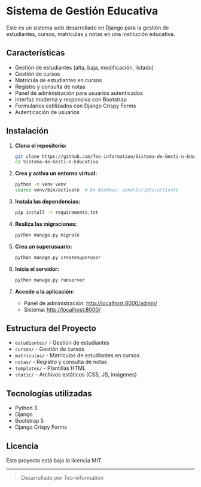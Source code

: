 # Sistema de Gestión Educativa

Este es un sistema web desarrollado en Django para la gestión de estudiantes, cursos, matrículas y notas en una institución educativa.

## Características

- Gestión de estudiantes (alta, baja, modificación, listado)
- Gestión de cursos
- Matrícula de estudiantes en cursos
- Registro y consulta de notas
- Panel de administración para usuarios autenticados
- Interfaz moderna y responsiva con Bootstrap
- Formularios estilizados con Django Crispy Forms
- Autenticación de usuarios

## Instalación

1. **Clona el repositorio:**
   ```bash
   git clone https://github.com/Teo-information/Sistema-de-Gesti-n-Educativa.git
   cd Sistema-de-Gesti-n-Educativa
   ```

2. **Crea y activa un entorno virtual:**
   ```bash
   python -m venv venv
   source venv/bin/activate  # En Windows: venv\Scripts\activate
   ```

3. **Instala las dependencias:**
   ```bash
   pip install -r requirements.txt
   ```

4. **Realiza las migraciones:**
   ```bash
   python manage.py migrate
   ```

5. **Crea un superusuario:**
   ```bash
   python manage.py createsuperuser
   ```

6. **Inicia el servidor:**
   ```bash
   python manage.py runserver
   ```

7. **Accede a la aplicación:**
   - Panel de administración: [http://localhost:8000/admin/](http://localhost:8000/admin/)
   - Sistema: [http://localhost:8000/](http://localhost:8000/)

## Estructura del Proyecto

- `estudiantes/` - Gestión de estudiantes
- `cursos/` - Gestión de cursos
- `matriculas/` - Matrículas de estudiantes en cursos
- `notas/` - Registro y consulta de notas
- `templates/` - Plantillas HTML
- `static/` - Archivos estáticos (CSS, JS, imágenes)

## Tecnologías utilizadas

- Python 3
- Django
- Bootstrap 5
- Django Crispy Forms

## Licencia

Este proyecto está bajo la licencia MIT.

---

> Desarrollado por Teo-information 